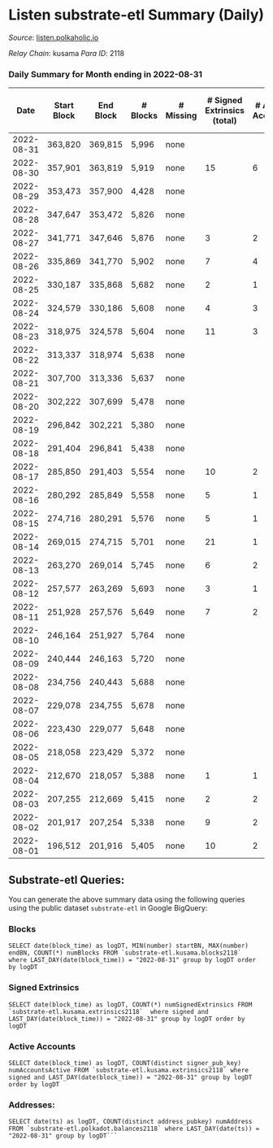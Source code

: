 # Listen substrate-etl Summary (Daily)

_Source_: [listen.polkaholic.io](https://listen.polkaholic.io)

*Relay Chain*: kusama
*Para ID*: 2118



### Daily Summary for Month ending in 2022-08-31


| Date | Start Block | End Block | # Blocks | # Missing | # Signed Extrinsics (total) | # Active Accounts | # Addresses with Balances | # Events | # Transfers | # XCM Transfers In | # XCM Transfers Out |
| ---- | ----------- | --------- | -------- | --------- | --------------------------- | ----------------- | ------------------------- | -------- | ----------- | ------------------ | ------------------- |
| 2022-08-31 | 363,820 | 369,815 | 5,996 | none  |  |  | 27 | 11,995 |   |   |   |
| 2022-08-30 | 357,901 | 363,819 | 5,919 | none  | 15 | 6 | 27 | 11,926 | 6  |   |   |
| 2022-08-29 | 353,473 | 357,900 | 4,428 | none  |  |  | 23 | 8,858 |   |   |   |
| 2022-08-28 | 347,647 | 353,472 | 5,826 | none  |  |  | 23 | 11,655 |   |   |   |
| 2022-08-27 | 341,771 | 347,646 | 5,876 | none  | 3 | 2 | 23 | 11,775 |   |   |   |
| 2022-08-26 | 335,869 | 341,770 | 5,902 | none  | 7 | 4 | 23 | 11,849 | 3  |   |   |
| 2022-08-25 | 330,187 | 335,868 | 5,682 | none  | 2 | 1 | 22 | 11,375 | 1  |   |   |
| 2022-08-24 | 324,579 | 330,186 | 5,608 | none  | 4 | 3 | 22 | 11,248 | 1  |   |   |
| 2022-08-23 | 318,975 | 324,578 | 5,604 | none  | 11 | 3 | 21 | 11,288 | 4  |   |   |
| 2022-08-22 | 313,337 | 318,974 | 5,638 | none  |  |  | 19 | 11,279 |   |   |   |
| 2022-08-21 | 307,700 | 313,336 | 5,637 | none  |  |  | 19 | 11,278 |   |   |   |
| 2022-08-20 | 302,222 | 307,699 | 5,478 | none  |  |  | 19 | 10,959 |   |   |   |
| 2022-08-19 | 296,842 | 302,221 | 5,380 | none  |  |  | 19 | 10,763 |   |   |   |
| 2022-08-18 | 291,404 | 296,841 | 5,438 | none  |  |  | 19 | 10,879 |   |   |   |
| 2022-08-17 | 285,850 | 291,403 | 5,554 | none  | 10 | 2 | 19 | 11,152 |   |   |   |
| 2022-08-16 | 280,292 | 285,849 | 5,558 | none  | 5 | 1 | 19 | 11,151 |   |   |   |
| 2022-08-15 | 274,716 | 280,291 | 5,576 | none  | 5 | 1 | 19 | 11,180 |   |   |   |
| 2022-08-14 | 269,015 | 274,715 | 5,701 | none  | 21 | 1 | 19 | 11,492 | 2  |   |   |
| 2022-08-13 | 263,270 | 269,014 | 5,745 | none  | 6 | 2 | 19 | 11,516 | 3  |   |   |
| 2022-08-12 | 257,577 | 263,269 | 5,693 | none  | 3 | 1 | 19 | 11,404 |   |   |   |
| 2022-08-11 | 251,928 | 257,576 | 5,649 | none  | 7 | 2 | 19 | 11,339 | 6  |   |   |
| 2022-08-10 | 246,164 | 251,927 | 5,764 | none  |  |  | 17 | 11,531 |   |   |   |
| 2022-08-09 | 240,444 | 246,163 | 5,720 | none  |  |  | 17 | 11,443 |   |   |   |
| 2022-08-08 | 234,756 | 240,443 | 5,688 | none  |  |  | 17 | 11,379 |   |   |   |
| 2022-08-07 | 229,078 | 234,755 | 5,678 | none  |  |  | 17 | 11,359 |   |   |   |
| 2022-08-06 | 223,430 | 229,077 | 5,648 | none  |  |  | 17 | 11,299 |   |   |   |
| 2022-08-05 | 218,058 | 223,429 | 5,372 | none  |  |  | 17 | 10,747 |   |   |   |
| 2022-08-04 | 212,670 | 218,057 | 5,388 | none  | 1 | 1 | 17 | 10,782 |   |   |   |
| 2022-08-03 | 207,255 | 212,669 | 5,415 | none  | 2 | 2 | 17 | 10,843 |   |   |   |
| 2022-08-02 | 201,917 | 207,254 | 5,338 | none  | 9 | 2 | 17 | 10,753 | 3  | 5 ($1.46) | 6 ($0.70) |
| 2022-08-01 | 196,512 | 201,916 | 5,405 | none  | 10 | 2 | 16 | 10,876 | 2  | 1  | 1  |

## Substrate-etl Queries:
You can generate the above summary data using the following queries using the public dataset `substrate-etl` in Google BigQuery:


### Blocks
```
SELECT date(block_time) as logDT, MIN(number) startBN, MAX(number) endBN, COUNT(*) numBlocks FROM `substrate-etl.kusama.blocks2118`  where LAST_DAY(date(block_time)) = "2022-08-31" group by logDT order by logDT
```


### Signed Extrinsics
```
SELECT date(block_time) as logDT, COUNT(*) numSignedExtrinsics FROM `substrate-etl.kusama.extrinsics2118`  where signed and LAST_DAY(date(block_time)) = "2022-08-31" group by logDT order by logDT
```


### Active Accounts
```
SELECT date(block_time) as logDT, COUNT(distinct signer_pub_key) numAccountsActive FROM `substrate-etl.kusama.extrinsics2118` where signed and LAST_DAY(date(block_time)) = "2022-08-31" group by logDT order by logDT
```


### Addresses:
```
SELECT date(ts) as logDT, COUNT(distinct address_pubkey) numAddress FROM `substrate-etl.polkadot.balances2118` where LAST_DAY(date(ts)) = "2022-08-31" group by logDT```

